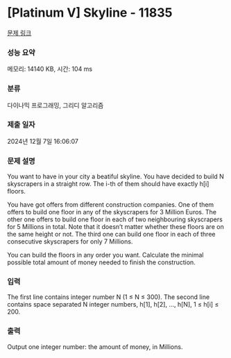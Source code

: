 # [Platinum V] Skyline - 11835 

[문제 링크](https://www.acmicpc.net/problem/11835) 

### 성능 요약

메모리: 14140 KB, 시간: 104 ms

### 분류

다이나믹 프로그래밍, 그리디 알고리즘

### 제출 일자

2024년 12월 7일 16:06:07

### 문제 설명

<p>You want to have in your city a beatiful skyline. You have decided to build N skyscrapers in a straight row. The i-th of them should have exactly h[i] floors.</p>

<p>You have got offers from different construction companies. One of them offers to build one floor in any of the skyscrapers for 3 Million Euros. The other one offers to build one floor in each of two neighbouring skyscrapers for 5 Millions in total. Note that it doesn’t matter whether these floors are on the same height or not. The third one can build one floor in each of three consecutive skyscrapers for only 7 Millions.</p>

<p>You can build the floors in any order you want. Calculate the minimal possible total amount of money needed to finish the construction.</p>

### 입력 

 <p>The first line contains integer number N (1 ≤ N ≤ 300). The second line contains space separated N integer numbers, h[1], h[2], ..., h[N], 1 ≤ h[i] ≤ 200.</p>

### 출력 

 <p>Output one integer number: the amount of money, in Millions.</p>

